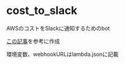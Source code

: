 # cost_to_slack
AWSのコストをSlackに通知するためのbot

[この記事](https://qiita.com/sotoiwa/items/fa3070f5c84f4538e774#python--aws-lambda)を参考に作成

環境変数、webhookURLはlambda.jsonに記載
